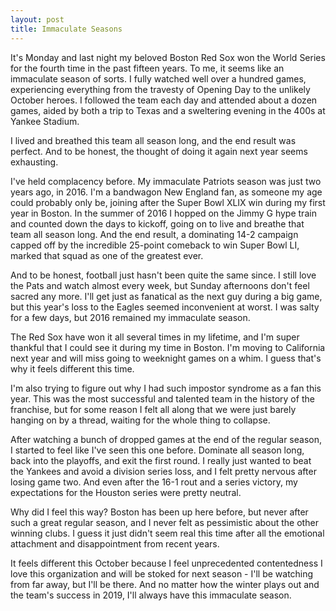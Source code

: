 ```yaml
---
layout: post
title: Immaculate Seasons
---
```


It's Monday and last night my beloved Boston Red Sox won the World Series for the fourth time in the past fifteen years. To me, it seems like an immaculate season of sorts. I fully watched well over a hundred games, experiencing everything from the travesty of Opening Day to the unlikely October heroes. I followed the team each day and attended about a dozen games, aided by both a trip to Texas and a sweltering evening in the 400s at Yankee Stadium.

I lived and breathed this team all season long, and the end result was perfect. And to be honest, the thought of doing it again next year seems exhausting.

I've held complacency before. My immaculate Patriots season was just two years ago, in 2016. I'm a bandwagon New England fan, as someone my age could probably only be, joining after the Super Bowl XLIX win during my first year in Boston. In the summer of 2016 I hopped on the Jimmy G hype train and counted down the days to kickoff, going on to live and breathe that team all season long. And the end result, a dominating 14-2 campaign capped off by the incredible 25-point comeback to win Super Bowl LI, marked that squad as one of the greatest ever.

And to be honest, football just hasn't been quite the same since. I still love the Pats and watch almost every week, but Sunday afternoons don't feel sacred any more. I'll get just as fanatical as the next guy during a big game, but this year's loss to the Eagles seemed inconvenient at worst. I was salty for a few days, but 2016 remained my immaculate season.

The Red Sox have won it all several times in my lifetime, and I'm super thankful that I could see it during my time in Boston. I'm moving to California next year and will miss going to weeknight games on a whim. I guess that's why it feels different this time.

I'm also trying to figure out why I had such impostor syndrome as a fan this year. This was the most successful and talented team in the history of the franchise, but for some reason I felt all along that we were just barely hanging on by a thread, waiting for the whole thing to collapse.

After watching a bunch of dropped games at the end of the regular season, I started to feel like I've seen this one before. Dominate all season long, back into the playoffs, and exit the first round. I really just wanted to beat the Yankees and avoid a division series loss, and I felt pretty nervous after losing game two. And even after the 16-1 rout and a series victory, my expectations for the Houston series were pretty neutral.

Why did I feel this way? Boston has been up here before, but never after such a great regular season, and I never felt as pessimistic about the other winning clubs. I guess it just didn't seem real this time after all the emotional attachment and disappointment from recent years.

It feels different this October because I feel unprecedented contentedness I love this organization and will be stoked for next season - I'll be watching from far away, but I'll be there. And no matter how the winter plays out and the team's success in 2019, I'll always have this immaculate season.
